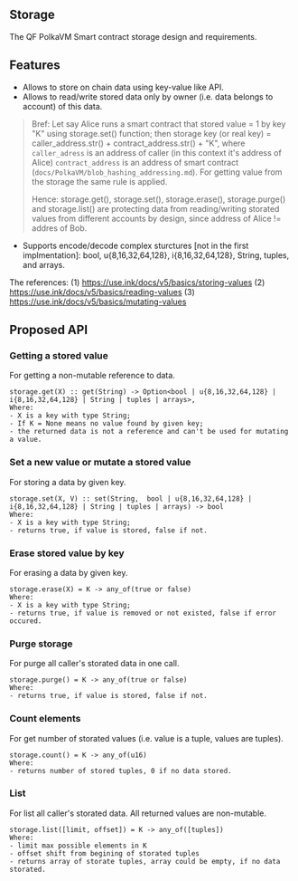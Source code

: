 ## Storage

The QF PolkaVM Smart contract storage design and requirements.

## Features

- Allows to store on chain data using key-value like API.
- Allows to read/write stored data only by owner (i.e. data belongs to account) of this data.
> Bref:
> Let say Alice runs a smart contract that stored value = 1 by key "K" using storage.set() function;
> then storage key (or real key) = caller_address.str() + contract_address.str() + "K",
> where `caller_adress` is an address of caller (in this context it's address of Alice)
> `contract_address` is an address of smart contract (`docs/PolkaVM/blob_hashing_addressing.md`).
> For getting value from the storage the same rule is applied.
>
> Hence: storage.get(), storage.set(), storage.erase(), storage.purge() and storage.list() are protecting data from reading/writing storated values from different accounts by design, since address of Alice != addres of Bob.
>
- Supports encode/decode complex sturctures [not in the first implmentation]: bool, u{8,16,32,64,128}, i{8,16,32,64,128}, String, tuples, and arrays.

The references:
(1) https://use.ink/docs/v5/basics/storing-values
(2) https://use.ink/docs/v5/basics/reading-values
(3) https://use.ink/docs/v5/basics/mutating-values

## Proposed API

### Getting a stored value

For getting a non-mutable reference to data.
```
storage.get(X) :: get(String) -> Option<bool | u{8,16,32,64,128} | i{8,16,32,64,128} | String | tuples | arrays>,
Where:
- X is a key with type String;
- If K = None means no value found by given key;
- the returned data is not a reference and can't be used for mutating a value.
```

### Set a new value or mutate a stored value

For storing a data by given key.
```
storage.set(X, V) :: set(String,  bool | u{8,16,32,64,128} | i{8,16,32,64,128} | String | tuples | arrays) -> bool
Where:
- X is a key with type String;
- returns true, if value is stored, false if not.
```

### Erase stored value by key
For erasing a data by given key.
```
storage.erase(X) = K -> any_of(true or false)
Where:
- X is a key with type String;
- returns true, if value is removed or not existed, false if error occured.
```

### Purge storage

For purge all caller's storated data in one call.
```
storage.purge() = K -> any_of(true or false)
Where:
- returns true, if value is stored, false if not.
```
### Count elements
For get number of storated values (i.e. value is a tuple, values are tuples).
```
storage.count() = K -> any_of(u16)
Where:
- returns number of stored tuples, 0 if no data stored.
```

### List
For list all caller's storated data. All returned values are non-mutable.
```
storage.list([limit, offset]) = K -> any_of([tuples])
Where:
- limit max possible elements in K
- offset shift from begining of storated tuples
- returns array of storate tuples, array could be empty, if no data storated.
```

